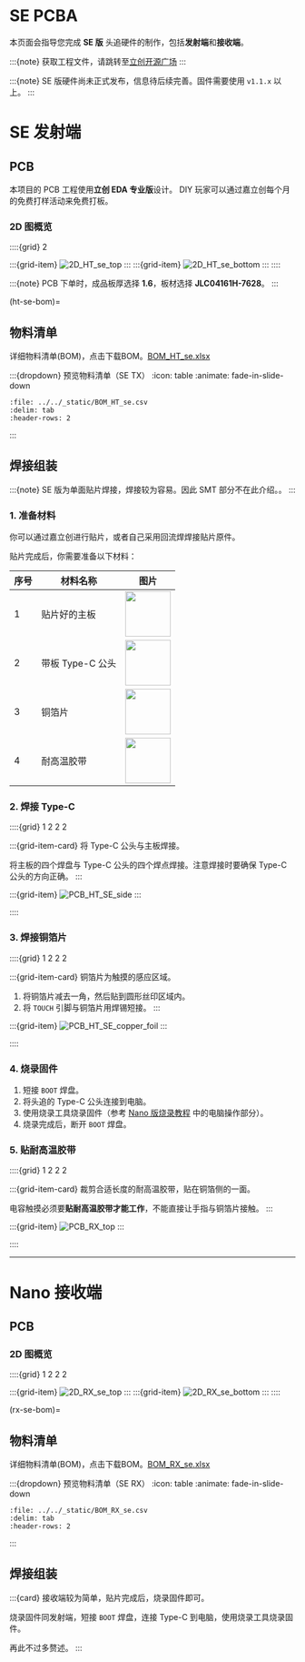 # SE PCBA

本页面会指导您完成 **SE 版** 头追硬件的制作，包括**发射端**和**接收端**。

:::{note}
获取工程文件，请跳转至[立创开源广场](https://oshwhub.com/nineday/headtracker_esp32-se-ban-wu-xian-tou-zhui)
:::

:::{note}
SE 版硬件尚未正式发布，信息待后续完善。固件需要使用 `v1.1.x` 以上。
:::

# SE 发射端

## PCB

本项目的 PCB 工程使用**立创 EDA 专业版**设计。 DIY 玩家可以通过嘉立创每个月的免费打样活动来免费打板。  

### 2D 图概览

::::{grid} 2

:::{grid-item}
![2D_HT_se_top](../../_static/2D_HT_se_top.png)
:::
:::{grid-item}
![2D_HT_se_bottom](../../_static/2D_HT_se_bottom.png)
:::
::::

:::{note}
PCB 下单时，成品板厚选择 **1.6**，板材选择 **JLC04161H-7628**。
:::

(ht-se-bom)=
## 物料清单

详细物料清单(BOM)，点击下载BOM。[BOM_HT_se.xlsx](../../_static/BOM_HT_se.xlsx)

:::{dropdown} 预览物料清单（SE TX）
:icon: table
:animate: fade-in-slide-down 
<!-- :open: -->

```{csv-table}
:file: ../../_static/BOM_HT_se.csv
:delim: tab
:header-rows: 2

```
:::

## 焊接组装

:::{note}
SE 版为单面贴片焊接，焊接较为容易。因此 SMT 部分不在此介绍。。
:::


### 1. 准备材料
你可以通过嘉立创进行贴片，或者自己采用回流焊焊接贴片原件。

贴片完成后，你需要准备以下材料：

| 序号 | 材料名称         | 图片                                                         |
|------|------------------|--------------------------------------------------------------|
| 1    | 贴片好的主板      | <img src="../../_static/PCB_HT_SE_no_typec.jpg" height="80"> |
| 2    | 带板 Type-C 公头   | <img src="../../_static/typec_with_board.jpg" height="80">   |
| 3    | 铜箔片           | <img src="../../_static/copper_foil.jpg" height="80">        |
| 4    | 耐高温胶带        | <img src="../../_static/Polyimide_tape.jpg" height="80">     |

### 2. 焊接 Type-C

::::{grid} 1 2 2 2

:::{grid-item-card}
将 Type-C 公头与主板焊接。

将主板的四个焊盘与 Type-C 公头的四个焊点焊接。注意焊接时要确保 Type-C 公头的方向正确。
:::

:::{grid-item}
![PCB_HT_SE_side](../../_static/PCB_HT_SE_side.jpg)
:::

::::

### 3. 焊接铜箔片

::::{grid} 1 2 2 2

:::{grid-item-card}
铜箔片为触摸的感应区域。

1. 将铜箔片减去一角，然后贴到圆形丝印区域内。
2. 将 `TOUCH` 引脚与铜箔片用焊锡短接。
:::

:::{grid-item}
![PCB_HT_SE_copper_foil](../../_static/PCB_HT_SE_copper_foil.jpg)
:::

::::

### 4. 烧录固件
1. 短接 `BOOT` 焊盘。
2. 将头追的 Type-C 公头连接到电脑。
3. 使用烧录工具烧录固件（参考 [Nano 版烧录教程](Nano_PCBA.md#ht-nano-flash) 中的电脑操作部分）。
4. 烧录完成后，断开 `BOOT` 焊盘。

### 5. 贴耐高温胶带

::::{grid} 1 2 2 2

:::{grid-item-card}
裁剪合适长度的耐高温胶带，贴在铜箔侧的一面。

电容触摸必须要**贴耐高温胶带才能工作**，不能直接让手指与铜箔片接触。
:::

:::{grid-item}
![PCB_RX_top](../../_static/PCB_HT_SE_with_tape.jpg)
:::

::::

***

# Nano 接收端

## PCB

### 2D 图概览

::::{grid} 1 2 2 2

:::{grid-item}
![2D_RX_se_top](../../_static/2D_RX_se_top.png)
:::
:::{grid-item}
![2D_RX_se_bottom](../../_static/2D_RX_se_bottom.png)
:::
::::

(rx-se-bom)=
## 物料清单

详细物料清单(BOM)，点击下载BOM。[BOM_RX_se.xlsx](../../_static/BOM_RX_se.xlsx)

:::{dropdown} 预览物料清单（SE RX）
:icon: table
:animate: fade-in-slide-down 
<!-- :open: -->

```{csv-table}
:file: ../../_static/BOM_RX_se.csv
:delim: tab
:header-rows: 2

```
:::

## 焊接组装

:::{card}
接收端较为简单，贴片完成后，烧录固件即可。

烧录固件同发射端，短接 `BOOT` 焊盘，连接 Type-C 到电脑，使用烧录工具烧录固件。

再此不过多赘述。
:::